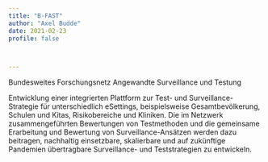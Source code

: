 ```yaml
---
title: "B-FAST"
author: "Axel Budde"
date: 2021-02-23
profile: false



---
```


Bundesweites Forschungsnetz Angewandte Surveillance und Testung
<!--more-->

Entwicklung einer integrierten Plattform zur Test- und Surveillance-Strategie für unterschiedlich eSettings, beispielsweise Gesamtbevölkerung, Schulen und Kitas, Risikobereiche und Kliniken. Die im Netzwerk zusammengeführten Bewertungen von Testmethoden und die gemeinsame Erarbeitung und Bewertung von Surveillance-Ansätzen werden dazu beitragen, nachhaltig einsetzbare, skalierbare und auf zukünftige Pandemien übertragbare Surveillance- und Teststrategien zu entwickeln.